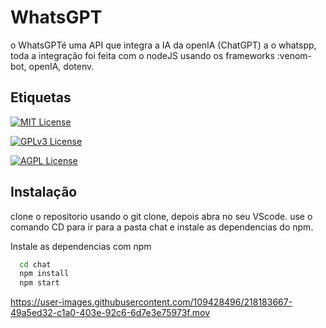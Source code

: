 
# WhatsGPT

o WhatsGPTé uma API que integra a IA da openIA (ChatGPT) a o whatspp, toda a integração foi feita com o nodeJS usando os frameworks :venom-bot, openIA, dotenv.






## Etiquetas



[![MIT License](https://img.shields.io/badge/License-MIT-green.svg)](https://choosealicense.com/licenses/mit/)

[![GPLv3 License](https://img.shields.io/badge/License-GPL%20v3-yellow.svg)](https://opensource.org/licenses/)

[![AGPL License](https://img.shields.io/badge/license-AGPL-blue.svg)](http://www.gnu.org/licenses/agpl-3.0)


## Instalação

clone o repositorio usando o git clone, depois abra no seu VScode.
use o comando CD para ir para a pasta chat e instale as dependencias do npm.

Instale as dependencias com npm

```bash
  cd chat
  npm install 
  npm start
```



https://user-images.githubusercontent.com/109428496/218183667-49a5ed32-c1a0-403e-92c6-6d7e3e75973f.mov




    
